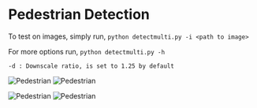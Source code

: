 # Pedestrian Detection

To test on images, simply run,
``` python detectmulti.py -i <path to image> ```

For more options run,
``` python detectmulti.py -h ```

```-d : Downscale ratio, is set to 1.25 by default```


![Pedestrian](.readme_images/before_nms1.png?raw=true "Sample Results")
![Pedestrian](.readme_images/after_nms1.png?raw=true "Sample Results")

![Pedestrian](.readme_images/before_nms2.png?raw=true "Sample Results")
![Pedestrian](.readme_images/after_nms2.png?raw=true "Sample Results")
